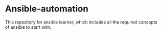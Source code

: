 # Ansible-automation
This repository for ansible learner, which includes all the required concepts of ansible to start with.
